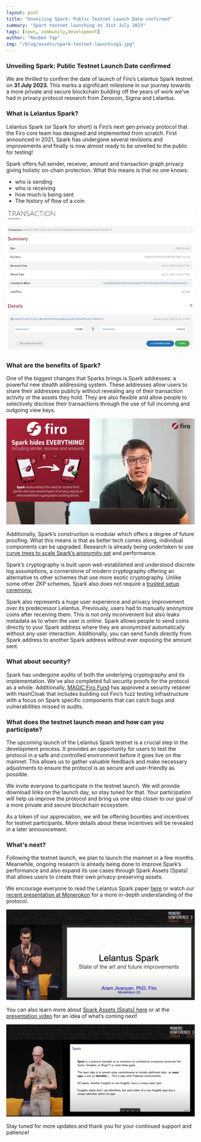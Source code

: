```yaml
--- 
layout: post 
title: "Unveiling Spark: Public Testnet Launch Date confirmed" 
summary: "Spart testnet launching on 31st July 2023"
tags: [news, community,development] 
author: "Reuben Yap" 
img: "/blog/assets/spark-testnet-launching1.jpg"
--- 
```


### Unveiling Spark: Public Testnet Launch Date confirmed

We are thrilled to confirm the date of launch of Firo’s Lelantus Spark testnet on **31 July 2023.** This marks a significant milestone in our journey towards a more private and secure blockchain building off the years of work we’ve had in privacy protocol research from Zerocoin, Sigma and Lelantus.

### What is Lelantus Spark?

Lelantus Spark (or Spark for short) is Firo’s next gen privacy protocol that the Firo core team has designed and implemented from scratch. First announced in 2021, Spark has undergone several revisions and improvements and finally is now almost ready to be unveiled to the public for testing!

Spark offers full sender, receiver, amount and transaction graph privacy giving holistic on-chain protection. What this means is that no one knows:
* who is sending
* who is receiving
* how much is being sent
* The history of flow of a coin 

![](/img/spark-testnet-explorer.jpg)

### What are the benefits of Spark?

One of the biggest changes that Sparks brings is Spark addresses: a powerful new stealth addressing system. These addresses allow users to share their addresses publicly without revealing any of their transaction activity or the assets they hold. They are also flexible and allow people to selectively disclose their transactions through the use of full incoming and outgoing view keys.

[![](/img/sparkaddressYT.jpg)](https://www.youtube.com/watch?v=aBh8nUTiy_A)

Additionally, Spark’s construction is modular which offers a degree of future proofing. What this means is that as better tech comes along, individual components can be upgraded. Research is already being undertaken to use [curve trees to scale Spark’s anonymity set](https://magicgrants.org/Aram-Jivanyan-to-Research-Firo-Curves/) and performance.

Spark’s cryptography is built upon well-established and understood discrete log assumptions, a cornerstone of modern cryptography offering an alternative to other schemes that use more exotic cryptography. Unlike some other ZKP schemes, Spark also does not require a [trusted setup ceremony.](https://a16zcrypto.com/posts/article/on-chain-trusted-setup-ceremony/)

Spark also represents a huge user experience and privacy improvement over its predecessor Lelantus. Previously, users had to manually anonymize coins after receiving them. This is not only inconvenient but also leaks metadata as to when the user is online. Spark allows people to send coins directly to your Spark address where they are anonymized automatically without any user interaction. Additionally, you can send funds directly from Spark address to another Spark address without ever exposing the amount sent.

### What about security?

Spark has undergone audits of both the underlying cryptography and its implementation. We've also completed full security proofs for the protocol as a whole. Additionally, [MAGIC Firo Fund](https://magicgrants.org/funds/) has approved a security retainer with HashCloak that includes building out Firo’s fuzz testing infrastructure with a focus on Spark specific components that can catch bugs and vulnerabilities missed in audits.

### What does the testnet launch mean and how can you participate?

The upcoming launch of the Lelantus Spark testnet is a crucial step in the development process. It provides an opportunity for users to test the protocol in a safe and controlled environment before it goes live on the mainnet. This allows us to gather valuable feedback and make necessary adjustments to ensure the protocol is as secure and user-friendly as possible.

We invite everyone to participate in the testnet launch. We will provide download links on the launch day, so stay tuned for that. Your participation will help us improve the protocol and bring us one step closer to our goal of a more private and secure blockchain ecosystem.

As a token of our appreciation, we will be offering bounties and incentives for testnet participants. More details about these incentives will be revealed in a later announcement.

### What's next?

Following the testnet launch, we plan to launch the mainnet in a few months. Meanwhile, ongoing research is already being done to improve Spark’s performance and also expand its use cases through Spark Assets (Spats) that allows users to create their own privacy-preserving assets.

We encourage everyone to read the Lelantus Spark paper [here](https://eprint.iacr.org/2021/1173) or watch our [recent presentation at Monerokon](https://youtu.be/Tjh9yjnogpQ) for a more in-depth understanding of the protocol.

[![](/img/aram-lelantusspark-monerokon.jpg)](https://www.youtube.com/watch?v=Tjh9yjnogpQ)

You can also learn more about [Spark Assets (Spats) here](https://firo.org/2022/03/07/spats-confidential-assets-lelantus-spark.html) or at the [presentation video](https://youtu.be/thjykhNW1Nk) for an idea of what’s coming next!

[![](/img/aaron-spats-monerokon.jpg)](https://www.youtube.com/watch?v=thjykhNW1Nk)

Stay tuned for more updates and thank you for your continued support and patience!

